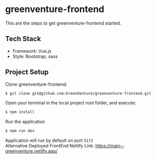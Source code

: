 # greenventure-frontend

This are the steps to get greenventure-frontend started.


## Tech Stack
* Framework: Vue.js
* Style: Bootstrap, sass

## Project Setup
Clone greenventure-frontend:
```bash
$ git clone git@github.com:GreenVenture/greenventure-frontend.git
```

Open your terminal in the local project root folder, and execute:
```bash
$ npm install
```

Run the application
```bash
$ npm run dev
```

Application will run by default on port `5173` <br>
Alternative Deployed FrontEnd Netlify Link: https://main--greenventure.netlify.app/ <br>

